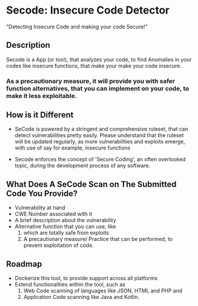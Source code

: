 # Secode: Insecure Code Detector
"Detecting Insecure Code and making your code Secure!"

## Description

Secode is a App (or tool), that analyzes your code, to find Anomalies in your codes like insecure functions, that make your make your code insecure. 

### As a precautionary measure, it will provide you with safer function alternatives, that you can implement on your code, to make it less exploitable.

## How is it Different
- SeCode is powered by a stringent and comprehensive ruleset, that can detect vulnerabilities pretty easily. Please understand that the ruleset will be updated regularly, as more vulnerabilities and exploits emerge, with use of say for example, insecure functions

- Secode enforces the concept of 'Secure Coding', an often overlooked topic, during the development process of any software.

## What Does A SeCode Scan on The Submitted Code You Provide?

- Vulnerability at hand
- CWE Number associated with it
- A brief description about the vulnerability
- Alternative function that you can use, like 
     1. which are totally safe from exploits  
     2. A precautionary measure/ Practice that can be performed, to prevent exploitation of code.

## Roadmap

- Dockerize this tool, to provide support across all platforms
- Extend functionalities within the tool, such as 
    1. Web Code scanning of languages like JSON, HTML and PHP and 
    2. Application Code scanning like Java and Kotlin.
